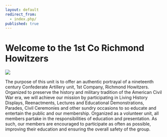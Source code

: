 ```yaml
---
layout: default
redirect_from:
  - index.php/
published: true
---
```



Welcome to the 1st Co Richmond Howitzers
=======
![]({{site.baseurl}}/wp-content/uploads/FB_Cover_picture.jpg)


The purpose of this unit is to offer an authentic portrayal of a nineteenth century Confederate Artillery unit, 1st Company, Richmond Howitzers. Organized to preserve the history and military tradition of the American Civil War era, we will achieve our mission by participating in Living History Displays, Reenactments, Lectures and Educational Demonstrations, Parades, Civil Ceremonies and other sundry occasions to so educate and entertain the public and our membership. Organized as a volunteer unit, all members partake in the responsibilities of education and presentation. As such, our members are encouraged to participate as often as possible, improving their education and ensuring the overall safety of the group.
